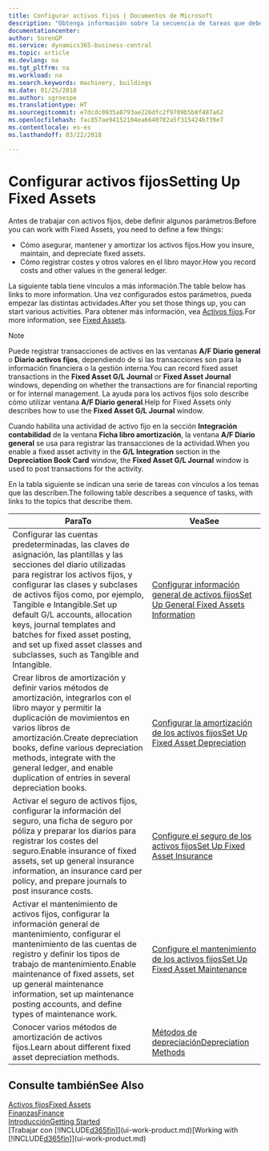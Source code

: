 ```yaml
---
title: Configurar activos fijos | Documentos de Microsoft
description: "Obtenga información sobre la secuencia de tareas que debe realizar para configurar activos fijos, como maquinaria o edificios."
documentationcenter: 
author: SorenGP
ms.service: dynamics365-business-central
ms.topic: article
ms.devlang: na
ms.tgt_pltfrm: na
ms.workload: na
ms.search.keywords: machinery, buildings
ms.date: 01/25/2018
ms.author: sgroespe
ms.translationtype: HT
ms.sourcegitcommit: e7dcdc0935a8793ae226dfc2f9709b5b8f487a62
ms.openlocfilehash: fac857ae94152104ea6640782a5f315424b739e7
ms.contentlocale: es-es
ms.lasthandoff: 03/22/2018

---
```

# <a name="setting-up-fixed-assets"></a><span data-ttu-id="1df68-103">Configurar activos fijos</span><span class="sxs-lookup"><span data-stu-id="1df68-103">Setting Up Fixed Assets</span></span>
<span data-ttu-id="1df68-104">Antes de trabajar con activos fijos, debe definir algunos parámetros:</span><span class="sxs-lookup"><span data-stu-id="1df68-104">Before you can work with Fixed Assets, you need to define a few things:</span></span>  

* <span data-ttu-id="1df68-105">Cómo asegurar, mantener y amortizar los activos fijos.</span><span class="sxs-lookup"><span data-stu-id="1df68-105">How you insure, maintain, and depreciate fixed assets.</span></span>  
* <span data-ttu-id="1df68-106">Cómo registrar costes y otros valores en el libro mayor.</span><span class="sxs-lookup"><span data-stu-id="1df68-106">How you record costs and other values in the general ledger.</span></span>  

<span data-ttu-id="1df68-107">La siguiente tabla tiene vínculos a más información.</span><span class="sxs-lookup"><span data-stu-id="1df68-107">The table below has links to more information.</span></span> <span data-ttu-id="1df68-108">Una vez configurados estos parámetros, pueda empezar las distintas actividades.</span><span class="sxs-lookup"><span data-stu-id="1df68-108">After you set those things up, you can start various activities.</span></span> <span data-ttu-id="1df68-109">Para obtener más información, vea [Activos fijos](fa-manage.md).</span><span class="sxs-lookup"><span data-stu-id="1df68-109">For more information, see [Fixed Assets](fa-manage.md).</span></span>  

> [!NOTE]  
>   <span data-ttu-id="1df68-110">Puede registrar transacciones de activos en las ventanas **A/F Diario general** o **Diario activos fijos**, dependiendo de si las transacciones son para la información financiera o la gestión interna.</span><span class="sxs-lookup"><span data-stu-id="1df68-110">You can record fixed asset transactions in the **Fixed Asset G/L Journal** or **Fixed Asset Journal** windows, depending on whether the transactions are for financial reporting or for internal management.</span></span> <span data-ttu-id="1df68-111">La ayuda para los activos fijos solo describe cómo utilizar ventana **A/F Diario general**.</span><span class="sxs-lookup"><span data-stu-id="1df68-111">Help for Fixed Assets only describes how to use the **Fixed Asset G/L Journal** window.</span></span>  

<span data-ttu-id="1df68-112">Cuando habilita una actividad de activo fijo en la sección **Integración contabilidad** de la ventana **Ficha libro amortización**, la ventana **A/F Diario general** se usa para registrar las transacciones de la actividad.</span><span class="sxs-lookup"><span data-stu-id="1df68-112">When you enable a fixed asset activity in the **G/L Integration** section in the **Depreciation Book Card** window, the **Fixed Asset G/L Journal** window is used to post transactions for the activity.</span></span>

<span data-ttu-id="1df68-113">En la tabla siguiente se indican una serie de tareas con vínculos a los temas que las describen.</span><span class="sxs-lookup"><span data-stu-id="1df68-113">The following table describes a sequence of tasks, with links to the topics that describe them.</span></span>  

| <span data-ttu-id="1df68-114">Para</span><span class="sxs-lookup"><span data-stu-id="1df68-114">To</span></span> | <span data-ttu-id="1df68-115">Vea</span><span class="sxs-lookup"><span data-stu-id="1df68-115">See</span></span> |
| --- | --- |
| <span data-ttu-id="1df68-116">Configurar las cuentas predeterminadas, las claves de asignación, las plantillas y las secciones del diario utilizadas para registrar los activos fijos, y configurar las clases y subclases de activos fijos como, por ejemplo, Tangible e Intangible.</span><span class="sxs-lookup"><span data-stu-id="1df68-116">Set up default G/L accounts, allocation keys, journal templates and batches for fixed asset posting, and set up fixed asset classes and subclasses, such as Tangible and Intangible.</span></span> |[<span data-ttu-id="1df68-117">Configurar información general de activos fijos</span><span class="sxs-lookup"><span data-stu-id="1df68-117">Set Up General Fixed Assets Information</span></span>](fa-how-setup-general.md) |
| <span data-ttu-id="1df68-118">Crear libros de amortización y definir varios métodos de amortización, integrarlos con el libro mayor y permitir la duplicación de movimientos en varios libros de amortización.</span><span class="sxs-lookup"><span data-stu-id="1df68-118">Create depreciation books, define various depreciation methods, integrate with the general ledger, and enable duplication of entries in several depreciation books.</span></span> |[<span data-ttu-id="1df68-119">Configurar la amortización de los activos fijos</span><span class="sxs-lookup"><span data-stu-id="1df68-119">Set Up Fixed Asset Depreciation</span></span>](fa-how-setup-depreciation.md) |
| <span data-ttu-id="1df68-120">Activar el seguro de activos fijos, configurar la información del seguro, una ficha de seguro por póliza y preparar los diarios para registrar los costes del seguro.</span><span class="sxs-lookup"><span data-stu-id="1df68-120">Enable insurance of fixed assets, set up general insurance information, an insurance card per policy, and prepare journals to post insurance costs.</span></span> |[<span data-ttu-id="1df68-121">Configure el seguro de los activos fijos</span><span class="sxs-lookup"><span data-stu-id="1df68-121">Set Up Fixed Asset Insurance</span></span>](fa-how-setup-insurance.md) |
| <span data-ttu-id="1df68-122">Activar el mantenimiento de activos fijos, configurar la información general de mantenimiento, configurar el mantenimiento de las cuentas de registro y definir los tipos de trabajo de mantenimiento.</span><span class="sxs-lookup"><span data-stu-id="1df68-122">Enable maintenance of fixed assets, set up general maintenance information, set up maintenance posting accounts, and define types of maintenance work.</span></span> |[<span data-ttu-id="1df68-123">Configure el mantenimiento de los activos fijos</span><span class="sxs-lookup"><span data-stu-id="1df68-123">Set Up Fixed Asset Maintenance</span></span>](fa-how-setup-maintenance.md) |
| <span data-ttu-id="1df68-124">Conocer varios métodos de amortización de activos fijos.</span><span class="sxs-lookup"><span data-stu-id="1df68-124">Learn about different fixed asset depreciation methods.</span></span> |[<span data-ttu-id="1df68-125">Métodos de depreciación</span><span class="sxs-lookup"><span data-stu-id="1df68-125">Depreciation Methods</span></span>](fa-depreciation-methods.md) |

## <a name="see-also"></a><span data-ttu-id="1df68-126">Consulte también</span><span class="sxs-lookup"><span data-stu-id="1df68-126">See Also</span></span>
[<span data-ttu-id="1df68-127">Activos fijos</span><span class="sxs-lookup"><span data-stu-id="1df68-127">Fixed Assets</span></span>](fa-manage.md)  
[<span data-ttu-id="1df68-128">Finanzas</span><span class="sxs-lookup"><span data-stu-id="1df68-128">Finance</span></span>](finance.md)  
[<span data-ttu-id="1df68-129">Introducción</span><span class="sxs-lookup"><span data-stu-id="1df68-129">Getting Started</span></span>](product-get-started.md)  
<span data-ttu-id="1df68-130">[Trabajar con [!INCLUDE[d365fin](includes/d365fin_md.md)]](ui-work-product.md)</span><span class="sxs-lookup"><span data-stu-id="1df68-130">[Working with [!INCLUDE[d365fin](includes/d365fin_md.md)]](ui-work-product.md)</span></span>

